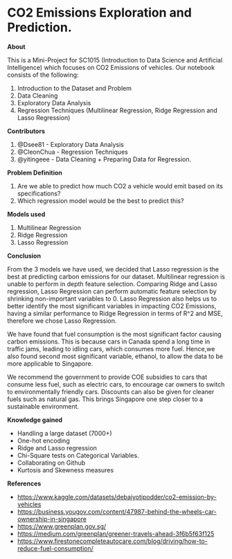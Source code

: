 # CO2 Emissions Exploration and Prediction. 
**About**

This is a Mini-Project for SC1015 (Introduction to Data Science and Artificial Intelligence) which focuses on CO2 Emissions of vehicles. Our notebook consists of the following:
1. Introduction to the Dataset and Problem
2. Data Cleaning
3. Exploratory Data Analysis
4. Regression Techniques (Multilinear Regression, Ridge Regression and Lasso Regression)

**Contributors**
1. @Dsee81 - Exploratory Data Analysis
2. @CleonChua - Regression Techniques
3. @yitingeee - Data Cleaning + Preparing Data for Regression.

**Problem Definition**
1. Are we able to predict how much CO2 a vehicle would emit based on its specifications?
2. Which regression model would be the best to predict this?

**Models used**
1. Multilinear Regression
2. Ridge Regression
3. Lasso Regression

**Conclusion**

From the 3 models we have used, we decided that Lasso regression is the best at predicting carbon emissions for our dataset. Multilinear regression is unable to perform in depth feature selection. Comparing Ridge and Lasso regression, Lasso Regression can perform automatic feature selection by shrinking non-important variables to 0. Lasso Regression also helps us to better identify the most significant variables in impacting CO2 Emissions, having a similar performance to Ridge Regression in terms of R^2 and MSE, therefore we chose Lasso Regression.

We have found that fuel consumption is the most significant factor causing carbon emissions. This is because cars in Canada spend a long time in traffic jams, leading to idling cars, which consumes more fuel. Hence,we also found second most significant variable, ethanol, to allow the data to be more applicable to Singapore. 

We recommend the government to provide COE subsidies to cars that consume less fuel, such as electric cars, to encourage car owners to switch to environmentally friendly cars. Discounts can also be given for cleaner fuels such as natural gas. This brings Singapore one step closer to a sustainable environment. 

**Knowledge gained**
- Handling a large dataset (7000+)
- One-hot encoding
- Ridge and Lasso regression
- Chi-Square tests on Categorical Variables.
- Collaborating on Github
- Kurtosis and Skewness measures


**References**
- https://www.kaggle.com/datasets/debajyotipodder/co2-emission-by-vehicles
- https://business.yougov.com/content/47987-behind-the-wheels-car-ownership-in-singapore
- https://www.greenplan.gov.sg/
- https://medium.com/greenplan/greener-travels-ahead-3f6b5f63f125
- https://www.firestonecompleteautocare.com/blog/driving/how-to-reduce-fuel-consumption/
